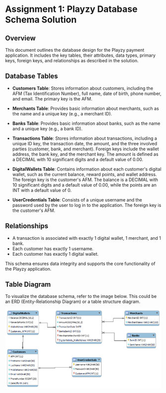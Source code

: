 
# Assignment 1: Playzy Database Schema Solution

## Overview
This document outlines the database design for the Playzy payment application. It includes the key tables, their attributes, data types, primary keys, foreign keys, and relationships as described in the solution.

## Database Tables

- **Customers Table**: Stores information about customers, including the AFM (Tax Identification Number), full name, date of birth, phone number, and email. The primary key is the AFM.

- **Merchants Table**: Provides basic information about merchants, such as the name and a unique key (e.g., a merchant ID).

- **Banks Table**: Provides basic information about banks, such as the name and a unique key (e.g., a bank ID).

- **Transactions Table**: Stores information about transactions, including a unique ID key, the transaction date, the amount, and the three involved parties (customer, bank, and merchant). Foreign keys include the wallet address, the bank key, and the merchant key. The amount is defined as a DECIMAL with 10 significant digits and a default value of 0.00.

- **DigitalWallets Table**: Contains information about each customer's digital wallet, such as the current balance, reward points, and wallet address. The foreign key is the customer's AFM. The balance is a DECIMAL with 10 significant digits and a default value of 0.00, while the points are an INT with a default value of 0.

- **UserCredentials Table**: Consists of a unique username and the password used by the user to log in to the application. The foreign key is the customer's AFM.

## Relationships
- A transaction is associated with exactly 1 digital wallet, 1 merchant, and 1 bank.
- Each customer has exactly 1 username.
- Each customer has exactly 1 digital wallet.

This schema ensures data integrity and supports the core functionality of the Playzy application.

## Table Diagram
To visualize the database schema, refer to the image below. This could be an ERD (Entity-Relationship Diagram) or a table structure diagram.

![Playzy Database Table](Playzy-Payment-App/Ex1-1.png)
